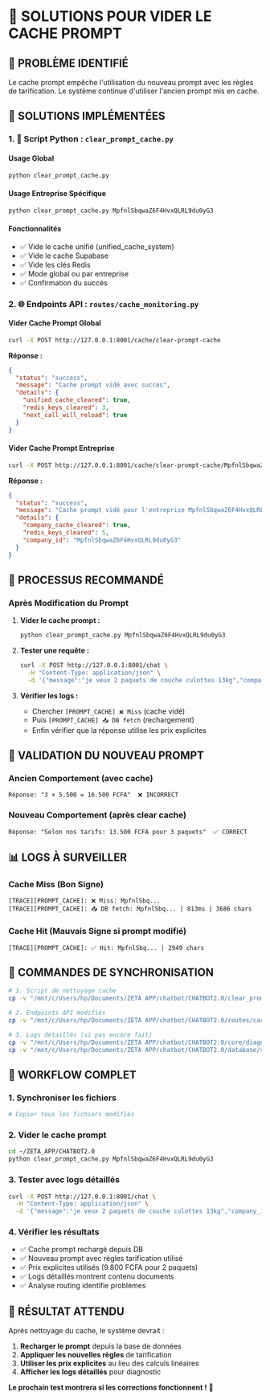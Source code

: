 # 🧹 SOLUTIONS POUR VIDER LE CACHE PROMPT

## 🎯 **PROBLÈME IDENTIFIÉ**
Le cache prompt empêche l'utilisation du nouveau prompt avec les règles de tarification. Le système continue d'utiliser l'ancien prompt mis en cache.

## 🚀 **SOLUTIONS IMPLÉMENTÉES**

### **1. 📜 Script Python : `clear_prompt_cache.py`**

#### **Usage Global**
```bash
python clear_prompt_cache.py
```

#### **Usage Entreprise Spécifique**
```bash
python clear_prompt_cache.py MpfnlSbqwaZ6F4HvxQLRL9du0yG3
```

#### **Fonctionnalités**
- ✅ Vide le cache unifié (unified_cache_system)
- ✅ Vide le cache Supabase
- ✅ Vide les clés Redis
- ✅ Mode global ou par entreprise
- ✅ Confirmation du succès

### **2. 🌐 Endpoints API : `routes/cache_monitoring.py`**

#### **Vider Cache Prompt Global**
```bash
curl -X POST http://127.0.0.1:8001/cache/clear-prompt-cache
```

**Réponse :**
```json
{
  "status": "success",
  "message": "Cache prompt vidé avec succès",
  "details": {
    "unified_cache_cleared": true,
    "redis_keys_cleared": 3,
    "next_call_will_reload": true
  }
}
```

#### **Vider Cache Prompt Entreprise**
```bash
curl -X POST http://127.0.0.1:8001/cache/clear-prompt-cache/MpfnlSbqwaZ6F4HvxQLRL9du0yG3
```

**Réponse :**
```json
{
  "status": "success",
  "message": "Cache prompt vidé pour l'entreprise MpfnlSbqwaZ6F4HvxQLRL9du0yG3",
  "details": {
    "company_cache_cleared": true,
    "redis_keys_cleared": 5,
    "company_id": "MpfnlSbqwaZ6F4HvxQLRL9du0yG3"
  }
}
```

## 🔄 **PROCESSUS RECOMMANDÉ**

### **Après Modification du Prompt**

1. **Vider le cache prompt :**
   ```bash
   python clear_prompt_cache.py MpfnlSbqwaZ6F4HvxQLRL9du0yG3
   ```

2. **Tester une requête :**
   ```bash
   curl -X POST http://127.0.0.1:8001/chat \
     -H "Content-Type: application/json" \
     -d '{"message":"je veux 2 paquets de couche culottes 13kg","company_id":"MpfnlSbqwaZ6F4HvxQLRL9du0yG3","user_id":"testuser123"}'
   ```

3. **Vérifier les logs :**
   - Chercher `[PROMPT_CACHE] ❌ Miss` (cache vidé)
   - Puis `[PROMPT_CACHE] 📥 DB fetch` (rechargement)
   - Enfin vérifier que la réponse utilise les prix explicites

## 🎯 **VALIDATION DU NOUVEAU PROMPT**

### **Ancien Comportement (avec cache)**
```
Réponse: "3 × 5.500 = 16.500 FCFA"  ❌ INCORRECT
```

### **Nouveau Comportement (après clear cache)**
```
Réponse: "Selon nos tarifs: 13.500 FCFA pour 3 paquets"  ✅ CORRECT
```

## 📊 **LOGS À SURVEILLER**

### **Cache Miss (Bon Signe)**
```
[TRACE][PROMPT_CACHE]: ❌ Miss: MpfnlSbq...
[TRACE][PROMPT_CACHE]: 📥 DB fetch: MpfnlSbq... | 813ms | 3686 chars
```

### **Cache Hit (Mauvais Signe si prompt modifié)**
```
[TRACE][PROMPT_CACHE]: ✅ Hit: MpfnlSbq... | 2949 chars
```

## 🚀 **COMMANDES DE SYNCHRONISATION**

```bash
# 1. Script de nettoyage cache
cp -v "/mnt/c/Users/hp/Documents/ZETA APP/chatbot/CHATBOT2.0/clear_prompt_cache.py" ~/ZETA_APP/CHATBOT2.0/clear_prompt_cache.py

# 2. Endpoints API modifiés
cp -v "/mnt/c/Users/hp/Documents/ZETA APP/chatbot/CHATBOT2.0/routes/cache_monitoring.py" ~/ZETA_APP/CHATBOT2.0/routes/cache_monitoring.py

# 3. Logs détaillés (si pas encore fait)
cp -v "/mnt/c/Users/hp/Documents/ZETA APP/chatbot/CHATBOT2.0/core/diagnostic_logger.py" ~/ZETA_APP/CHATBOT2.0/core/diagnostic_logger.py
cp -v "/mnt/c/Users/hp/Documents/ZETA APP/chatbot/CHATBOT2.0/database/vector_store_clean.py" ~/ZETA_APP/CHATBOT2.0/database/vector_store_clean.py
```

## 🔧 **WORKFLOW COMPLET**

### **1. Synchroniser les fichiers**
```bash
# Copier tous les fichiers modifiés
```

### **2. Vider le cache prompt**
```bash
cd ~/ZETA_APP/CHATBOT2.0
python clear_prompt_cache.py MpfnlSbqwaZ6F4HvxQLRL9du0yG3
```

### **3. Tester avec logs détaillés**
```bash
curl -X POST http://127.0.0.1:8001/chat \
  -H "Content-Type: application/json" \
  -d '{"message":"je veux 2 paquets de couche culottes 13kg","company_id":"MpfnlSbqwaZ6F4HvxQLRL9du0yG3","user_id":"testuser123"}'
```

### **4. Vérifier les résultats**
- ✅ Cache prompt rechargé depuis DB
- ✅ Nouveau prompt avec règles tarification utilisé
- ✅ Prix explicites utilisés (9.800 FCFA pour 2 paquets)
- ✅ Logs détaillés montrent contenu documents
- ✅ Analyse routing identifie problèmes

## 🎯 **RÉSULTAT ATTENDU**

Après nettoyage du cache, le système devrait :
1. **Recharger le prompt** depuis la base de données
2. **Appliquer les nouvelles règles** de tarification
3. **Utiliser les prix explicites** au lieu des calculs linéaires
4. **Afficher les logs détaillés** pour diagnostic

**Le prochain test montrera si les corrections fonctionnent !** 🚀

